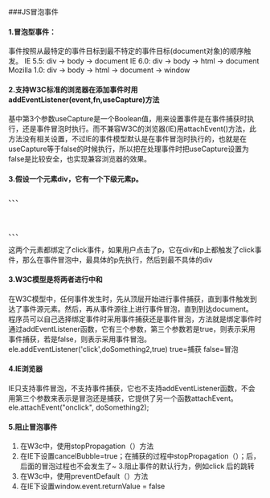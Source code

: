 ###JS冒泡事件
#### 1.冒泡型事件：    
事件按照从最特定的事件目标到最不特定的事件目标(document对象)的顺序触发。
  IE 5.5: div -> body -> document
  IE 6.0: div -> body -> html -> document
  Mozilla 1.0: div -> body -> html -> document -> window    

#### 2.支持W3C标准的浏览器在添加事件时用addEventListener(event,fn,useCapture)方法    
基中第3个参数useCapture是一个Boolean值，用来设置事件是在事件捕获时执行，还是事件冒泡时执行。而不兼容W3C的浏览器(IE)用attachEvent()方法，此方法没有相关设置，不过IE的事件模型默认是在事件冒泡时执行的，也就是在useCapture等于false的时候执行，所以把在处理事件时把useCapture设置为false是比较安全，也实现兼容浏览器的效果。
#### 3.假设一个元素div，它有一个下级元素p。

  、、、
   <div>
　　 <p></p>
   </div>
   、、、    

这两个元素都绑定了click事件，如果用户点击了p，它在div和p上都触发了click事件，那么在事件冒泡中，最具体的p先执行，然后到最不具体的div
#### 3.W3C模型是将两者进行中和
在W3C模型中，任何事件发生时，先从顶层开始进行事件捕获，直到事件触发到达了事件源元素。然后，再从事件源往上进行事件冒泡，直到到达document。
程序员可以自己选择绑定事件时采用事件捕获还是事件冒泡，方法就是绑定事件时通过addEventListener函数，它有三个参数，第三个参数若是true，则表示采用事件捕获，若是false，则表示采用事件冒泡。
ele.addEventListener('click',doSomething2,true)
true=捕获
false=冒泡
#### 4.IE浏览器
IE只支持事件冒泡，不支持事件捕获，它也不支持addEventListener函数，不会用第三个参数来表示是冒泡还是捕获，它提供了另一个函数attachEvent。
ele.attachEvent("onclick", doSomething2);
#### 5.阻止冒泡事件
1. 在W3c中，使用stopPropagation（）方法
2.  在IE下设置cancelBubble=true；在捕获的过程中stopPropagation（）；后，后面的冒泡过程也不会发生了~ 
3.阻止事件的默认行为，例如click <a>后的跳转
4. 在W3c中，使用preventDefault（）方法
5. 在IE下设置window.event.returnValue = false
